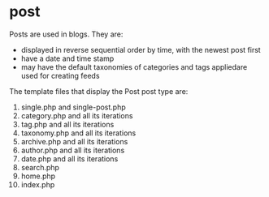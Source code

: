 # post
Posts are used in blogs. They are:

- displayed in reverse sequential order by time, with the newest post first
- have a date and time stamp
- may have the default taxonomies of categories and tags appliedare used for creating feeds

The template files that display the Post post type are:

1. single.php and single-post.php
2. category.php and all its iterations
3. tag.php and all its iterations
4. taxonomy.php and all its iterations
5. archive.php and all its iterations
6. author.php and all its iterations
7. date.php and all its iterations
8. search.php
9. home.php
10. index.php